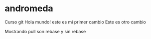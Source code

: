 # andromeda
Curso git
Hola mundo! este es mi primer cambio
Este es otro cambio

Mostrando pull son rebase y sin rebase
